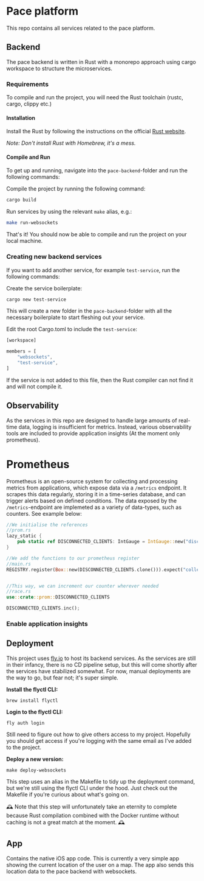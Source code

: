 # Pace platform

This repo contains all services related to the pace platform.
## Backend
The pace backend is written in Rust with a monorepo approach using cargo workspace to structure the microservices.

### Requirements
To compile and run the project, you will need the Rust toolchain (rustc, cargo, clippy etc.)

#### Installation
Install the Rust by following the instructions on the official [Rust website](https://www.rust-lang.org/tools/install).

*Note: Don't install Rust with Homebrew, it's a mess.*

#### Compile and Run
To get up and running, navigate into the `pace-backend`-folder and run the following commands:

Compile the project by running the following command:
```bash
cargo build
```
Run services by using the relevant `make` alias, e.g.:
```bash
make run-websockets
```

That's it! You should now be able to compile and run the project on your local machine. 

### Creating new backend services
If you want to add another service, for example `test-service`, run the following commands:

Create the service boilerplate:
```bash
cargo new test-service
```
This will create a new folder in the `pace-backend`-folder with all the necessary boilerplate to start fleshing out your service.

Edit the root Cargo.toml to include the `test-service`:
```js
[workspace]

members = [
    "websockets",
    "test-service",
]
```

If the service is not added to this file, then the Rust compiler can not find it and will not compile it.

## Observability
As the services in this repo are designed to handle large amounts of real-time data, logging is insufficient for metrics. Instead, various observability tools are included to provide application insights (At the moment only prometheus). 

# Prometheus
Prometheus is an open-source system for collecting and processing metrics from applications, which expose data via a `/metrics` endpoint. It scrapes this data regularly, storing it in a time-series database, and can trigger alerts based on defined conditions.
The data exposed by the `/metrics`-endpoint are implemeted as a variety of data-types, such as counters. See example below:

```rust
//We initialise the references
//prom.rs
lazy_static {
    pub static ref DISCONNECTED_CLIENTS: IntGauge = IntGauge::new("disconnected_clients", "Disconnected Clients").expect("metric can be created");
}

//We add the functions to our prometheus register
//main.rs
REGISTRY.register(Box::new(DISCONNECTED_CLIENTS.clone())).expect("collector can be registered");


//This way, we can increment our counter wherever needed 
//race.rs
use::crate::prom::DISCONNECTED_CLIENTS

DISCONNECTED_CLIENTS.inc();
```
### Enable application insights

## Deployment
This project uses [fly.io](https://fly.io/) to host its backend services. As the services are still in their infancy, there is no CD pipeline setup, but this will come shortly after the services have stabilized somewhat. For now, manual deployments are the way to go, but fear not; it's super simple. 

**Install the flyctl CLI:**
```
brew install flyctl
```

**Login to the flyctl CLI:**
```
fly auth login
```
Still need to figure out how to give others access to my project. Hopefully you should get access if you're logging with the same email as I've added to the project.

**Deploy a new version:**
```
make deploy-websockets
```
This step uses an alias in the Makefile to tidy up the deployment command, but we're still using the flyctl CLI under the hood. Just check out the Makefile if you're curious about what's going on.

🕰️ Note that this step will unfortunately take an eternity to complete because Rust compilation combined with the Docker runtime without caching is not a great match at the moment. 🕰️


## App
Contains the native iOS app code. This is currently a very simple app showing the current location of the user on a map. The app also sends this location data to the pace backend with websockets.
